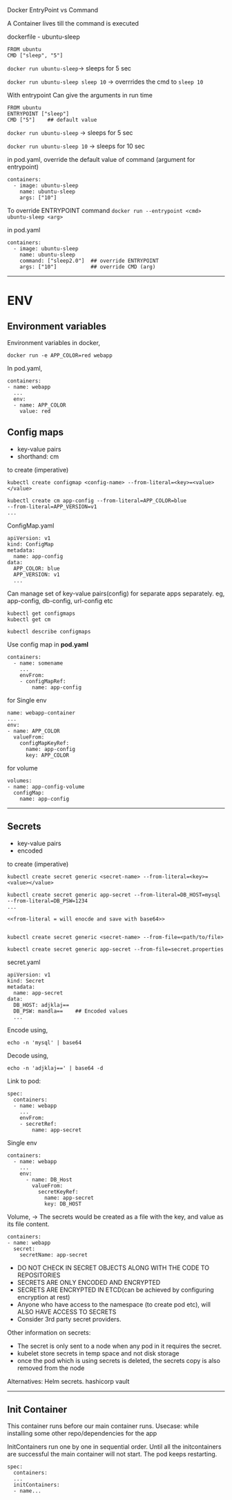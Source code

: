 Docker EntryPoint vs Command

A Container lives till the command is executed

dockerfile - ubuntu-sleep
```
FROM ubuntu
CMD ["sleep", "5"]
```
`docker run ubuntu-sleep`-> sleeps for 5 sec

`docker run ubuntu-sleep sleep 10` -> overrrides the cmd to `sleep 10`

With entrypoint
Can give the arguments in run time
```
FROM ubuntu
ENTRYPOINT ["sleep"]
CMD ["5"]    ## default value
```

`docker run ubuntu-sleep` -> sleeps for 5 sec

`docker run ubuntu-sleep 10` -> sleeps for 10 sec

in pod.yaml, override the default value of command (argument for entrypoint)
```
containers:
  - image: ubuntu-sleep
    name: ubuntu-sleep
    args: ["10"]
```

To override ENTRYPOINT command
`docker run --entrypoint <cmd> ubuntu-sleep <arg>`

in pod.yaml
```
containers:
  - image: ubuntu-sleep
    name: ubuntu-sleep
    command: ["sleep2.0"]  ## override ENTRYPOINT
    args: ["10"]           ## override CMD (arg)
```
---

# ENV

## Environment variables
Environment variables in docker,
```
docker run -e APP_COLOR=red webapp
```
In pod.yaml,
```
containers:
- name: webapp
  ...
  env:
  - name: APP_COLOR
    value: red
```

## Config maps
- key-value pairs
- shorthand: cm

to create (imperative)
```
kubectl create configmap <config-name> --from-literal=<key>=<value></value>

kubectl create cm app-config --from-literal=APP_COLOR=blue
--from-literal=APP_VERSION=v1
...
```

ConfigMap.yaml
```
apiVersion: v1
kind: ConfigMap
metadata:
  name: app-config
data: 
  APP_COLOR: blue
  APP_VERSION: v1
  ...
```

Can manage set of key-value pairs(config) for separate apps separately.
eg, app-config, db-config, url-config etc

```
kubectl get configmaps
kubectl get cm

kubectl describe configmaps
```

Use config map in **pod.yaml**
```
containers:
  - name: somename
    ...
    envFrom:
    - configMapRef:
        name: app-config
```

for Single env
```
name: webapp-container
...
env:
- name: APP_COLOR
  valueFrom:
    configMapKeyRef:
      name: app-config
      key: APP_COLOR
```
for volume
```
volumes:
- name: app-config-volume
  configMap:
    name: app-config
```
---

## Secrets

- key-value pairs
- encoded

to create (imperative)
```
kubectl create secret generic <secret-name> --from-literal=<key>=<value></value>

kubectl create secret generic app-secret --from-literal=DB_HOST=mysql
--from-literal=DB_PSW=1234
...

<<from-literal = will enocde and save with base64>>


kubectl create secret generic <secret-name> --from-file=<path/to/file>

kubectl create secret generic app-secret --from-file=secret.properties
```

secret.yaml
```
apiVersion: v1
kind: Secret
metadata:
  name: app-secret
data: 
  DB_HOST: adjklaj==
  DB_PSW: mandla==    ## Encoded values
  ...
```
Encode using,
```
echo -n 'mysql' | base64
```
Decode using,
```
echo -n 'adjklaj==' | base64 -d
```

Link to pod:
```
spec:
  containers:
  - name: webapp
    ...
    envFrom:
    - secretRef:
        name: app-secret
```

Single env
```
containers:
  - name: webapp
    ...
    env:
      - name: DB_Host
        valueFrom:
          secretKeyRef:
            name: app-secret
            key: DB_HOST
```
Volume, -> The secrets would be created as a file with the key, and value as its file content.
```
containers:
- name: webapp
  secret:
    secretName: app-secret
```

- DO NOT CHECK IN SECRET OBJECTS ALONG WITH THE CODE TO REPOSITORIES
- SECRETS ARE ONLY ENCODED AND ENCRYPTED
- SECRETS ARE ENCRYPTED IN ETCD(can be achieved by configuring encryption at rest)
-  Anyone who have access to the namespace (to create pod etc), will ALSO HAVE ACCESS TO SECRETS
- Consider 3rd party secret providers.

Other information on secrets:
- The secret is only sent to a node when any pod in it requires the secret.
- kubelet store secrets in temp space and not disk storage
- once the pod which is using secrets is deleted, the secrets copy is also removed from the node

Alternatives: Helm secrets. hashicorp vault

---

## Init Container
This container runs before our main container runs.
Usecase: while installing some other repo/dependencies for the app

InitContainers run one by one in sequential order.
Until all the initcontainers are successful the main container will not start. The pod keeps restarting.

```
spec:
  containers:
  ...
  initContainers:
  - name...
```